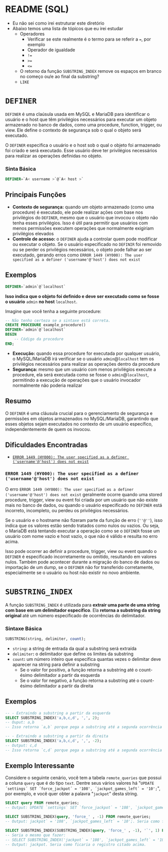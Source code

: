 # README (SQL)

- Eu não sei como irei estruturar este diretório
- Abaixo temos uma lista de tópicos que eu irei estudar
    + Operadores
        - Verificar se este realmente é o termo para se referir a `=`, por exemplo
        - Operador de igualdade
        - `!=`
        - `>=`
        - `<=`
    + O retorno da função `SUBSTRING_INDEX` remove os espaços em branco no começo ou/e ao final da substring?
    + `LIKE`

# `DEFINER`

`DEFINER` é uma claúsula usada em MySQL e MariaDB para identificar o usuário e o host que têm privilégios necessários para executar um objeto armazenado no banco de dados, como uma procedure, function, trigger, ou view. Ele define o contexto de segurança sob o qual o objeto será executado.

O `DEFINER` especifica o usuário e o host sob o qual o objeto foi armazenado foi criado e será executado. Esse usuário deve ter privilégios necessários para realizar as operações definidas no objeto.

### Sinta Básica

```SQL
DEFINER=`A< username >`@`A< host >`
```

## Principais Funções

- **Contexto de segurança:** quando um objeto armazenado (como uma procedure) é executado, ele pode realizar ações com base nos privilégios do `DEFINER`, mesmo que o usuário que invocou o objeto não tenha esses privilégios. Isso é útil para permitir que usuários com menos permissões executem operações que normalmente exigiriam privilégios elevados
- **Controle de acesso:** o `DEFINER` ajuda a controlar quem pode modificar ou executar o objeto. Se o usuário especificado no `DEFINIR` foi removido ou se perder os privilégios necessários, o objeto pode falhar ao ser executado, gerando erros como `ERROR 1449 (HY000): The user specified as a definer ('username'@'host') does not exist`

## Exemplos

```SQL
DEFINER=`admin`@`localhost`
```

**Isso indica que o objeto foi definido e deve ser executado como se fosse o usuário** `admin` **no host** `localhost`.

Imagine que você tenha a seguinte procedure:

```SQL
-- Não tenho certeza se a sintaxe está correta.
CREATE PROCEDURE example_procedure()
DEFINER=`admin`@`localhost`
BEGIN
    -- Código da procedure
END;
```

- **Execução:** quando essa procedure for executada por qualquer usuário, o MySQL/MariaDB irá verificar se o usuário `admin`@`localhost` tem os privilégios necessários para realizar as operações dentro da procedure
- **Segurança:** mesmo que um usuário com menos privilégios execute a procedure, ela será executada como se fosse o `admin`@`localhost`, permitindo a execução de operações que o usuário invocador normalmente não poderia realizar

## Resumo

O `DEFINER` é uma cláusula crucial para o gerenciamento de segurança e permissões em objetos armazenados no MySQL/MariaDB, garantindo que esses objetos sejam executados no contexto de um usuário específico, independentemente de quem os invocou.

## Dificuldades Encontradas

- [`ERROR 1449 (HY000): The user specified as a definer ('username'@'host') does not exist`](#definer-error)

### <a id="definer-error">`ERROR 1449 (HY000): The user specified as a definer ('username'@'host') does not exist`</a>

O erro `ERROR 1449 (HY000): The user specified as a definer ('username'@'host') does not exist` geralmente ocorre quando uma stored procedure, trigger, view ou event foi criada por um usuário que não existe mais no banco de dados, ou quando o usuário especificado no `DEFINER` está incorreto, incompleto, ou perdeu os privilégios necessários.

Se o usuário e o hostname não fizeram parte da função de erro (`''@''`), isso indica que os valores estão sendo tratados como nulos ou vazios. Ou seja, o MariaDB está tentando executar a operação como se o `DEFINER` fosse um usuário com nome vazio e host vazio, o que não é válido e resulta no erro acima.

Isso pode ocorrer ao definir a procedure, trigger, view ou event quando o `DEFINER` é especificado incorretamente ou omitido, resultando em valores nulos. Também pode acontecer durante a migração do banco de dados ou importação de um dump, se o `DEFINER` não for transferido corretamente, especialmente se o usuário ou host não existir no novo ambiente.

# `SUBSTRING_INDEX`

A função `SUBSTRING_INDEX` é utilizada para **extrair uma parte de uma string com base em um delimitador específico**. Ela **retorna a substring da string original** até um número especificado de ocorrências do delimitador.

### Sintaxe Básica

```SQL
SUBSTRING(string, delimiter, count);
```

- `string`**:** a string de entrada da qual a substring será extraída
- `delimiter`**:** o delimitador que define os limites da substring
- `count`**:** um número inteiro que específica quantas vezes o delimitar deve aparecer na string para definir a substring
    + Se o valor for positivo, a função retorna a substring até o count-ésimo delimitador a partir da esquerda
    + Se o valor for negativo, a função retorna a substring até o count-ésimo delimitador a partir da direita

## Exemplos

```SQL
-- - Extraindo a substring a partir da esquerda
SELECT SUBSTRING_INDEX('a,b,c,d', ',', 2);
-- Ouput: a,b
-- Isso retorna `a,b` porque pega a substring até a segunda ocorrência da vírgula a partir da esquerda.

-- - Extraindo a substring a partir da direita
SELECT SUBSTRING_INDEX('a,b,c,d', ',', -2);
-- Output: c,d
-- Isso retorna `c,d` porque pega a substring até a segunda ocorrência da vírgula a partir da direita.
```

## Exemplo Interessante

Considere o seguinte cenário, você tem a tabela `remote_queries` que possui a coluna `query` que é do tipo `text`. Dentre seus vários valores há "`UPDATE ´settings´ SET ´force_jackpot´ = '108', ´jackpot_games_left´ = '10';`", por exemplo, e você quer obter a palavra "`jackpot`" desta string.

```SQL
SELECT query FROM remote_queries;
-- Output: UPDATE `settings` SET `force_jackpot` = '108', `jackpot_games_left` = '10';. Um dos registros.

SELECT SUBSTRING_INDEX(query, 'force_' , -1) FROM remote_queries;
-- Output: jackpot` = '108', `jackpot_games_left` = '10';. Seria como ficaria o registro citado acima.

SELECT SUBSTRING_INDEX(SUBSTRING_INDEX(query, 'force_' , -1), '`', 1) FROM remote_queries;
-- Seria o mesmo que fazer:
-- SELECT SUBSTRING_INDEX('jackpot` = '108', `jackpot_games_left` = '10';', '`', 1) FROM remote_queries;
-- Output: jackpot. Seria como ficaria o registro citado acima.
```